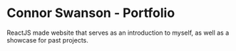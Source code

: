 # Connor Swanson - Portfolio
ReactJS made website that serves as an introduction to myself, as well as a showcase for past projects.
